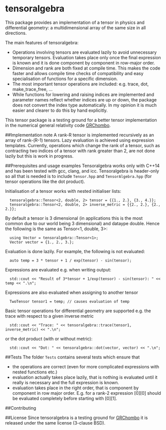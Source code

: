 # tensoralgebra

This package provides an implementation of a tensor in physics and differential
geometry: a multidimensional array of the same size in all directions.

The main features of tensoralgebra:
* Operations involving tensors are evaluated lazily to avoid unnecessary temporary tensors.
Evaluation takes place only once the final expression is known and it is done component by
component in row-major order.
* Dimension and rank are both fixed at compile time. This makes the code faster
  and allows compile time checks of compatibility and easy specialisation of
functions for a specific dimension.
* The most important tensor operations are included: e.g. trace, dot,
  make_trace_free, ...
* While functions for lowering and raising indices are implemented and parameter
  names reflect whether indices are up or down, the package does not convert the
index type automatically. In my opinion it is much easier and clearer to do this
by hand explicitly.

This tensor package is a testing ground for a better tensor implementation in the
numerical general relativity code [GRChombo](https://github.com/GRChombo/GRChombo).

##Implementation note
A rank-R tensor is implemented recursively as an array of rank-(R-1) tensors.
Lazy evaluation is achieved using expression templates.
Currently, operations which change the rank of a tensor, such as contracting two
indices of a tensor with rank greater than 2, are not done lazily but this is
work in progress.

##Prerequisites and usage examples
Tensoralgebra works only with C++14 and has been tested with gcc, clang, and
icc. Tensoralgebra is header-only so all that is needed is to include `Tensor.hpp`
and `TensorAlgebra.hpp` (for tensor operations like the dot product).

Initialisation of a tensor works with nested initialiser lists:
```
  tensoralgebra::Tensor<2, double, 2> tensor = {{1., 2.}, {3., 4.}};
  tensoralgebra::Tensor<2, double, 2> inverse_metric = {{2., 2.}, {2., 2.}};
```

By default a tensor is 3 dimensional (in applications this is the most
common due to our world being 3 dimensional) and dataype double.
Hence the following is the same as Tensor<1, double, 3>:
```
  using Vector = tensoralgebra::Tensor<1>;
  Vector vector = {1., 2., 3.};
```

Evaluation is done lazily. For example, the following is not evaluated:
```
  auto temp = 3 * tensor + 1 / exp(tensor) - sin(tensor);
```

Expressions are evaluated e.g. when writing output:
```
  std::cout << "Result of 3*tensor + 1/exp(tensor) - sin(tensor): " << temp << ".\n";
```

Expressions are also evaluated when assigning to another tensor
```
  TwoTensor tensor1 = temp; // causes evaluation of temp
```

Basic tensor operations for differential geometry are supported
e.g. the trace with respect to a given inverse metric
```
  std::cout << "Trace: " << tensoralgebra::trace(tensor1, inverse_metric) << ".\n";
```

or the dot product (with or without metric):
```
  std::cout << "Dot: " << tensoralgebra::dot(vector, vector) << ".\n";
```

##Tests
The folder `Tests` contains several tests which ensure that
* the operations are correct (even for more complicated expressions with nested
  functions etc.)
* evaluation actually takes place lazily, that is nothing is evaluated until
  it really is necessary and the full expression is known.
* evaluation takes place in the right order, that is component by component in
  row major order. E.g. for a rank-2 expression [0][0] should be evaluated
completely before starting with [0][1].

##Contributing


##License
Since tensoralgebra is a testing ground for
[GRChombo](https://github.com/GRChombo/GRChombo) it is released under the same
license (3-clause BSD).
